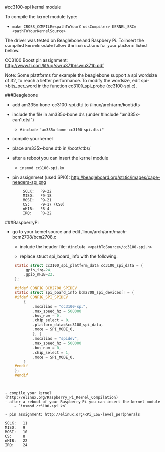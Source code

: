 #cc3100-spi kernel module

To compile the kernel module type: 
- `make CROSS_COMPILE=<pathToYourCrossCompiler> KERNEL_SRC=<pathToYourKernelSource>`

The driver was tested on Beaglebone and Raspbery Pi. To insert the compiled kernelmodule follow the instructions for your platform listed bellow.

CC3100 Boost pin assignment: http://www.ti.com/lit/ug/swru371b/swru371b.pdf

Note: Some plattforms for example the beaglebone support a spi wordsize of 32, to reach a better performance. To modify the wordsize, edit spi->bits_per_word in the function cc3100_spi_probe (cc3100-spi.c).

###Beaglebone

- add am335x-bone-cc3100-spi.dtsi to /linux/arch/arm/boot/dts
- include the file in am335x-bone.dts (under #include "am335x-can1.dtsi")
    - `#include "am335x-bone-cc3100-spi.dtsi"`
- compile your kernel
- place am335x-bone.dtb in /boot/dtbs/
- after a reboot you can insert the kernel module
    - `insmod cc3100-spi.ko`

- pin assignment (used SPI0): http://beagleboard.org/static/images/cape-headers-spi.png
```
        SCLK:   P9-22
        MISO:   P9-18
        MOSI:   P9-21
        CS:     P9-17 (CS0)
        nHIB:   P8-4
        IRQ:    P8-22
```

###RaspberryPi
- go to your kernel source and edit /linux/arch/arm/mach-bcm2708/bcm2708.c
    - include the header file:
`#include <<pathToSource>/cc3100-spi.h>`

	- replace struct spi_board_info with the following:
   ```C
	static struct cc3100_spi_platform_data cc3100_spi_data = {
		.gpio_irq=24,
		.gpio_nHIB=22,
	};

	#ifdef CONFIG_BCM2708_SPIDEV
	static struct spi_board_info bcm2708_spi_devices[] = {
	#ifdef CONFIG_SPI_SPIDEV
		{
			.modalias = "cc3100-spi",
			.max_speed_hz = 500000,
			.bus_num = 0,
			.chip_select = 0,
			.platform_data=&cc3100_spi_data,
			.mode = SPI_MODE_0,
			}, {
			.modalias = "spidev",
			.max_speed_hz = 500000,
			.bus_num = 0,
			.chip_select = 1,
			.mode = SPI_MODE_0,
		}
	#endif
	};
	#endif
```


- compile your kernel (http://elinux.org/Raspberry_Pi_Kernel_Compilation)
- after a reboot of your Raspberry Pi you can insert the kernel module
    - `insmod cc3100-spi.ko`

- pin assignment: http://elinux.org/RPi_Low-level_peripherals
```
	SCLK:   11
	MISO:   9
	MOSI:   10
	CS:     8
	nHIB:   22
	IRQ:    24
```
